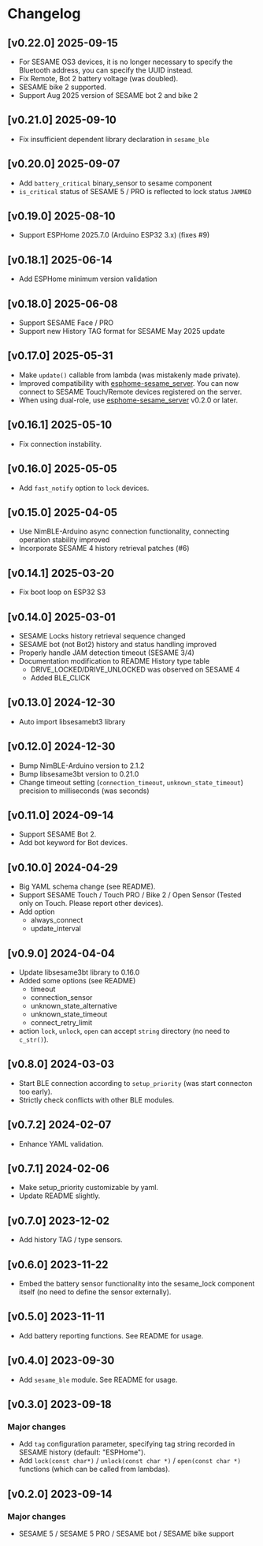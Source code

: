 # Changelog

## [v0.22.0] 2025-09-15
- For SESAME OS3 devices, it is no longer necessary to specify the Bluetooth address, you can specify the UUID instead.
- Fix Remote, Bot 2 battery voltage (was doubled).
- SESAME bike 2 supported.
- Support Aug 2025 version of SESAME bot 2 and bike 2

## [v0.21.0] 2025-09-10
- Fix insufficient dependent library declaration in `sesame_ble`

## [v0.20.0] 2025-09-07
- Add `battery_critical` binary_sensor to sesame component
- `is_critical` status of SESAME 5 / PRO is reflected to lock status `JAMMED`

## [v0.19.0] 2025-08-10
- Support ESPHome 2025.7.0 (Arduino ESP32 3.x)
  (fixes #9)

## [v0.18.1] 2025-06-14
- Add ESPHome minimum version validation

## [v0.18.0] 2025-06-08
- Support SESAME Face / PRO
- Support new History TAG format for SESAME May 2025 update

## [v0.17.0] 2025-05-31
- Make `update()` callable from lambda (was mistakenly made private).
- Improved compatibility with [esphome-sesame_server](https://github.com/homy-newfs8/esphome-sesame_server).
  You can now connect to SESAME Touch/Remote devices registered on the server.
- When using dual-role, use [esphome-sesame_server](https://github.com/homy-newfs8/esphome-sesame_server) v0.2.0 or later.

## [v0.16.1] 2025-05-10

- Fix connection instability.

## [v0.16.0] 2025-05-05

- Add `fast_notify` option to `lock` devices.

## [v0.15.0] 2025-04-05

- Use NimBLE-Arduino async connection functionality, connecting operation stability improved
- Incorporate SESAME 4 history retrieval patches (#6)

## [v0.14.1] 2025-03-20

- Fix boot loop on ESP32 S3

## [v0.14.0] 2025-03-01

- SESAME Locks history retrieval sequence changed
- SESAME bot (not Bot2) history and status handling improved
- Properly handle JAM detection timeout (SESAME 3/4)
- Documentation modification to README History type table
  - DRIVE_LOCKED/DRIVE_UNLOCKED was observed on SESAME 4
  - Added BLE_CLICK

## [v0.13.0] 2024-12-30

- Auto import libsesamebt3 library

## [v0.12.0] 2024-12-30

- Bump NimBLE-Arduino version to 2.1.2
- Bump libsesame3bt version to 0.21.0
- Change timeout setting (`connection_timeout`, `unknown_state_timeout`) precision to milliseconds (was seconds)

## [v0.11.0] 2024-09-14

- Support SESAME Bot 2.
- Add bot keyword for Bot devices.

## [v0.10.0] 2024-04-29

- Big YAML schema change (see README).
- Support SESAME Touch / Touch PRO / Bike 2 / Open Sensor (Tested only on Touch. Please report other devices).
- Add option
  - always_connect
  - update_interval

## [v0.9.0] 2024-04-04

- Update libsesame3bt library to 0.16.0
- Added some options (see README)
	- timeout
	- connection_sensor
	- unknown_state_alternative
	- unknown_state_timeout
	- connect_retry_limit
- action `lock`, `unlock`, `open` can accept `string` directory (no need to `c_str()`).

## [v0.8.0] 2024-03-03

- Start BLE connection according to `setup_priority` (was start connecton too early).
- Strictly check conflicts with other BLE modules.

## [v0.7.2] 2024-02-07

- Enhance YAML validation.

## [v0.7.1] 2024-02-06

- Make setup_priority customizable by yaml.
- Update README slightly.

## [v0.7.0] 2023-12-02

- Add history TAG / type sensors.

## [v0.6.0] 2023-11-22

- Embed the battery sensor functionality into the sesame_lock component itself (no need to define the sensor externally).

## [v0.5.0] 2023-11-11

- Add battery reporting functions. See README for usage.

## [v0.4.0] 2023-09-30

- Add `sesame_ble` module. See README for usage.

## [v0.3.0] 2023-09-18

### Major changes

- Add `tag` configuration parameter, specifying tag string recorded in SESAME history (default: "ESPHome").
- Add `lock(const char*)` / `unlock(const char *)` / `open(const char *)` functions (which can be called from lambdas).

## [v0.2.0] 2023-09-14

### Major changes

- SESAME 5 / SESAME 5 PRO / SESAME bot / SESAME bike support

